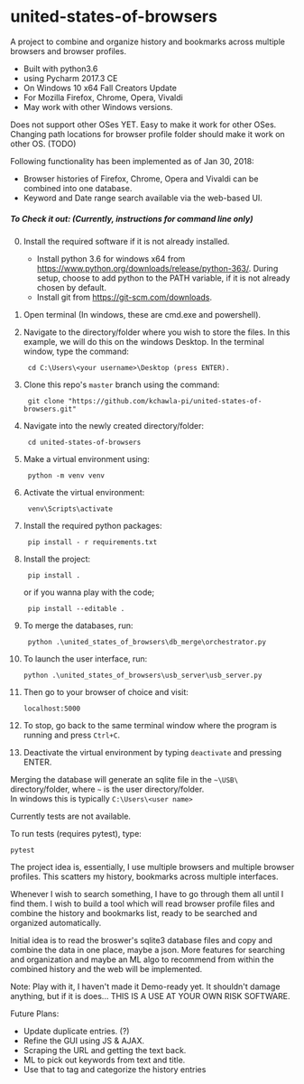 # united-states-of-browsers
A project to combine and organize history and bookmarks across multiple browsers and browser profiles.

 - Built with python3.6
 - using Pycharm 2017.3 CE
 - On Windows 10 x64 Fall Creators Update
 - For Mozilla Firefox, Chrome, Opera, Vivaldi
 - May work with other Windows versions.

Does not support other OSes YET. Easy to make it work for other OSes.
Changing path locations for browser profile folder should make it work on other OS. (TODO)

Following functionality has been implemented as of Jan 30, 2018:
 - Browser histories of Firefox, Chrome, Opera and Vivaldi can be combined into one database.
 - Keyword and Date range search available via the web-based UI.

##### To Check it out: (Currently, instructions for command line only)

0. Install the required software if it is not already installed.  
     - Install python 3.6 for windows x64 from https://www.python.org/downloads/release/python-363/.
     During setup, choose to add python to the PATH variable, if it is not already chosen by default.
     - Install git from https://git-scm.com/downloads.
1. Open terminal (In windows, these are cmd.exe and powershell).
2. Navigate to the directory/folder where you wish to store the files.
     In this example, we will do this on the windows Desktop.
     In the terminal window, type the command:

        cd C:\Users\<your username>\Desktop (press ENTER).
3. Clone this repo's `master` branch using the command:

        git clone "https://github.com/kchawla-pi/united-states-of-browsers.git"
4. Navigate into the newly created directory/folder:

        cd united-states-of-browsers
5. Make a virtual environment using:

        python -m venv venv
6. Activate the virtual environment:

        venv\Scripts\activate
7. Install the required python packages:

        pip install - r requirements.txt
8. Install the project:

        pip install .
      or if you wanna play with the code;
        
        pip install --editable .
        
9. To merge the databases, run:

        python .\united_states_of_browsers\db_merge\orchestrator.py

10. To launch the user interface, run:

        python .\united_states_of_browsers\usb_server\usb_server.py
11. Then go to your browser of choice and visit:

        localhost:5000
12. To stop, go back to the same terminal window  where the program is running and press `Ctrl+C`.
13. Deactivate the virtual environment by typing `deactivate` and pressing ENTER.

Merging the database will generate an sqlite file in the `~\USB\` directory/folder, where `~` is the user directory/folder.  
In windows this is typically `C:\Users\<user name>`

Currently tests are not available.

To run tests (requires pytest), type:

    pytest

The project idea is, essentially, I use multiple browsers and multiple browser profiles. This scatters my history, bookmarks across multiple interfaces. 

Whenever I wish to search something, I have to go through them all until I find them. I wish to build a tool which will read browser profile files and combine the history and bookmarks list, ready to be searched and organized automatically.

Initial idea is to read the broswer's sqlite3 database files and copy and combine the data in one place, maybe a json. More features for searching and organization and maybe an ML algo to recommend from within the combined history and the web will be implemented.

Note: Play with it, I haven't made it Demo-ready yet.
It shouldn't damage anything, but if it is does...
THIS IS A USE AT YOUR OWN RISK SOFTWARE.


Future Plans:

 - Update duplicate entries. (?)
 - Refine the GUI using JS & AJAX.
 - Scraping the URL and getting the text back.
 - ML to pick out keywords from text and title.
 - Use that to tag and categorize the history entries
